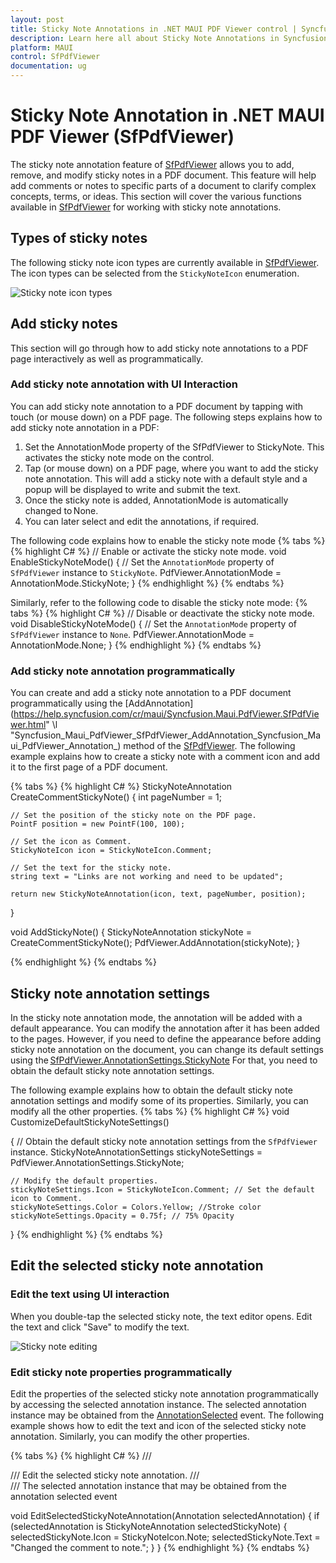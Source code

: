 ```yaml
---
layout: post
title: Sticky Note Annotations in .NET MAUI PDF Viewer control | Syncfusion
description: Learn here all about Sticky Note Annotations in Syncfusion .NET MAUI PDF Viewer (SfPdfViewer) control and its functionalities.
platform: MAUI
control: SfPdfViewer
documentation: ug
---
```


# Sticky Note Annotation in .NET MAUI PDF Viewer (SfPdfViewer)

The sticky note annotation feature of [SfPdfViewer](https://help.syncfusion.com/cr/maui/Syncfusion.Maui.PdfViewer.SfPdfViewer.html) allows you to add, remove, and modify sticky notes in a PDF document. This feature will help add comments or notes to specific parts of a document to clarify complex concepts, terms, or ideas. This section will cover the various functions available in [SfPdfViewer](https://help.syncfusion.com/cr/maui/Syncfusion.Maui.PdfViewer.SfPdfViewer.html) for working with sticky note annotations.

## Types of sticky notes

The following sticky note icon types are currently available in [SfPdfViewer](https://help.syncfusion.com/cr/maui/Syncfusion.Maui.PdfViewer.SfPdfViewer.html). The icon types can be selected from the `StickyNoteIcon` enumeration.

![Sticky note icon types](Images/Annotations/sticky-note-icon-types.png)

## Add sticky notes

This section will go through how to add sticky note annotations to a PDF page interactively as well as programmatically. 

### Add sticky note annotation with UI Interaction 

You can add sticky note annotation to a PDF document by tapping with touch (or mouse down) on a PDF page. The following steps explains how to add sticky note annotation in a PDF: 
1.  Set the AnnotationMode property of the SfPdfViewer to StickyNote. This activates the sticky note mode on the control.
2.  Tap (or mouse down) on a PDF page, where you want to add the sticky note annotation. This will add a sticky note with a default style and a popup will be displayed to write and submit the text.
3.  Once the sticky note is added, AnnotationMode is automatically changed to None.
4.  You can later select and edit the annotations, if required.

The following code explains how to enable the sticky note mode
{% tabs %}
{% highlight C# %}
// Enable or activate the sticky note mode. 
void EnableStickyNoteMode() 
{ 
    // Set the `AnnotationMode` property of `SfPdfViewer` instance to `StickyNote`. 
    PdfViewer.AnnotationMode = AnnotationMode.StickyNote; 
} 
{% endhighlight %}
{% endtabs %}

Similarly, refer to the following code to disable the sticky note mode: 
{% tabs %}
{% highlight C# %}
// Disable or deactivate the sticky note mode. 
void DisableStickyNoteMode() 
{ 
    // Set the `AnnotationMode` property of `SfPdfViewer` instance to `None`. 
    PdfViewer.AnnotationMode = AnnotationMode.None; 
} 
{% endhighlight %}
{% endtabs %}

### Add sticky note annotation programmatically 

You can create and add a sticky note annotation to a PDF document programmatically using the [AddAnnotation](https://help.syncfusion.com/cr/maui/Syncfusion.Maui.PdfViewer.SfPdfViewer.html" \l "Syncfusion_Maui_PdfViewer_SfPdfViewer_AddAnnotation_Syncfusion_Maui_PdfViewer_Annotation_) method of the [SfPdfViewer](https://help.syncfusion.com/cr/maui/Syncfusion.Maui.PdfViewer.SfPdfViewer.html). The following example explains how to create a sticky note with a comment icon and add it to the first page of a PDF document.

{% tabs %}
{% highlight C# %}
StickyNoteAnnotation CreateCommentStickyNote()
{
    int pageNumber = 1;
        
    // Set the position of the sticky note on the PDF page. 
    PointF position = new PointF(100, 100);

    // Set the icon as Comment.
    StickyNoteIcon icon = StickyNoteIcon.Comment;

    // Set the text for the sticky note.
    string text = "Links are not working and need to be updated";
        
    return new StickyNoteAnnotation(icon, text, pageNumber, position);
}

void AddStickyNote()
{
    StickyNoteAnnotation stickyNote = CreateCommentStickyNote();
    PdfViewer.AddAnnotation(stickyNote);
}

{% endhighlight %}
{% endtabs %}

## Sticky note annotation settings 

In the sticky note annotation mode, the annotation will be added with a default appearance. You can modify the annotation after it has been added to the pages. However, if you need to define the appearance before adding sticky note annotation on the document, you can change its default settings using the [SfPdfViewer.AnnotationSettings.StickyNote](https://help.syncfusion.com/cr/maui/Syncfusion.Maui.PdfViewer.SfPdfViewer.html#Syncfusion_Maui_PdfViewer_SfPdfViewer_AnnotationSettings) For that, you need to obtain the default sticky note annotation settings.

The following example explains how to obtain the default sticky note annotation settings and modify some of its properties. Similarly, you can modify all the other properties.
{% tabs %}
{% highlight C# %}
void CustomizeDefaultStickyNoteSettings() 

{ 
    // Obtain the default sticky note annotation settings from the `SfPdfViewer` instance. 
    StickyNoteAnnotationSettings stickyNoteSettings = PdfViewer.AnnotationSettings.StickyNote; 

    // Modify the default properties. 
    stickyNoteSettings.Icon = StickyNoteIcon.Comment; // Set the default icon to Comment. 
    stickyNoteSettings.Color = Colors.Yellow; //Stroke color 
    stickyNoteSettings.Opacity = 0.75f; // 75% Opacity 
} 
{% endhighlight %}
{% endtabs %}

## Edit the selected sticky note annotation

### Edit the text using UI interaction

When you double-tap the selected sticky note, the text editor opens. Edit the text and click &#34;Save&#34; to modify the text.

![Sticky note editing](Images/Annotations/sticky-notes-edit.gif)

### Edit sticky note properties programmatically

Edit the properties of the selected sticky note annotation programmatically by accessing the selected annotation instance. The selected annotation instance may be obtained from the [AnnotationSelected](https://help.syncfusion.com/cr/maui/Syncfusion.Maui.PdfViewer.SfPdfViewer.html#Syncfusion_Maui_PdfViewer_SfPdfViewer_AnnotationSelected) event. The following example shows how to edit the text and icon of the selected sticky note annotation. Similarly, you can modify the other properties.

{% tabs %}
{% highlight C# %}
/// <summary> 
/// Edit the selected sticky note annotation. 
/// </summary> 
/// <param name="selectedAnnotation">The selected annotation instance that may be obtained from the annotation selected event</param>    

void EditSelectedStickyNoteAnnotation(Annotation selectedAnnotation)
{
    if (selectedAnnotation is StickyNoteAnnotation selectedStickyNote)
    {
        selectedStickyNote.Icon = StickyNoteIcon.Note;
        selectedStickyNote.Text = "Changed the comment to note.";
    }
}
{% endhighlight %}
{% endtabs %}
